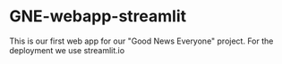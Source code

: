 # GNE-webapp-streamlit
This is our first web app for our "Good News Everyone" project. For the deployment we use streamlit.io
